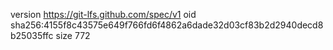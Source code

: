 version https://git-lfs.github.com/spec/v1
oid sha256:4155f8c43575e649f766fd6f4862a6dade32d03cf83b2d2940decd8b25035ffc
size 772
